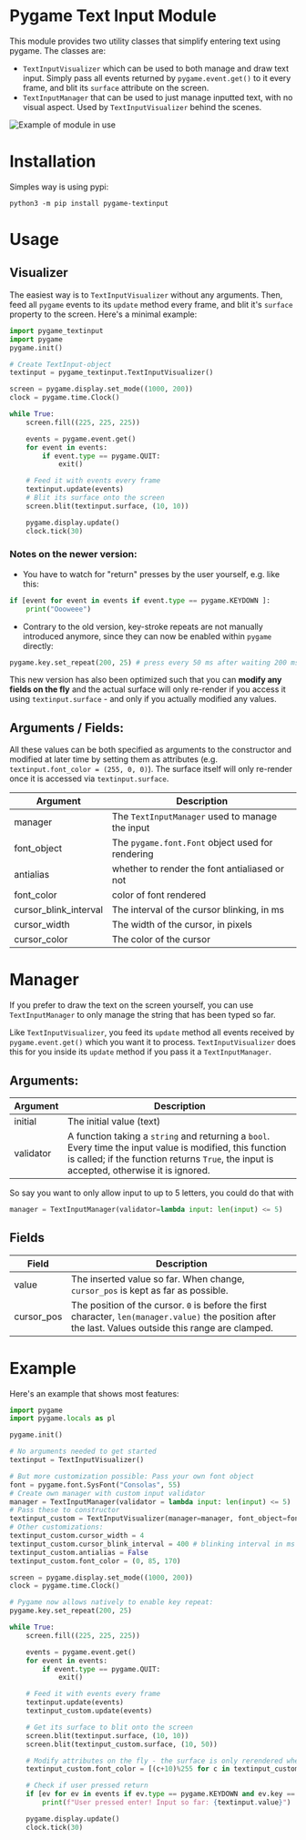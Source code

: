 # Pygame Text Input Module

This module provides two utility classes that simplify entering text using pygame. The classes are:
* `TextInputVisualizer` which can be used to both manage and draw text input. Simply pass all events returned by `pygame.event.get()` to it every frame, and blit its `surface` attribute on the screen.
*  `TextInputManager` that can be used to just manage inputted text, with no visual aspect. Used by `TextInputVisualizer` behind the scenes.



![Example of module in use](https://i.imgur.com/h7a64Y2.gif)

# Installation

Simples way is using pypi:

```
python3 -m pip install pygame-textinput
```

# Usage

## Visualizer

The easiest way is to `TextInputVisualizer` without any arguments. Then, feed all `pygame` events to its `update` method every frame, and blit it's `surface` property to the screen. Here's a minimal example:



```python
import pygame_textinput
import pygame
pygame.init()

# Create TextInput-object
textinput = pygame_textinput.TextInputVisualizer()

screen = pygame.display.set_mode((1000, 200))
clock = pygame.time.Clock()

while True:
    screen.fill((225, 225, 225))

    events = pygame.event.get()
    for event in events:
        if event.type == pygame.QUIT:
            exit()

    # Feed it with events every frame
    textinput.update(events)
    # Blit its surface onto the screen
    screen.blit(textinput.surface, (10, 10))

    pygame.display.update()
    clock.tick(30)
```
### Notes on the newer version:
* You have to watch for "return" presses by the user yourself, e.g. like this:

```python
if [event for event in events if event.type == pygame.KEYDOWN ]:
    print("Oooweee")
```

* Contrary to the old version, key-stroke repeats are not manually introduced anymore, since they can now be enabled within `pygame` directly:

```python
pygame.key.set_repeat(200, 25) # press every 50 ms after waiting 200 ms
```


This new version has also been optimized such that you can **modify any fields on the fly** and the actual surface will only re-render if you access it using `textinput.surface` - and only if you actually modified any values.


## Arguments / Fields:
All these values can be both specified as arguments to the constructor and modified at later time by setting them as attributes (e.g. `textinput.font_color = (255, 0, 0)`). The surface itself will only re-render once it is accessed via `textinput.surface`. 

Argument | Description
---|---
manager | The `TextInputManager` used to manage the input
font_object | The `pygame.font.Font` object used for rendering
antialias |  whether to render the font antialiased or not
font_color | color of font rendered
cursor_blink_interval | The interval of the cursor blinking, in ms
cursor_width | The width of the cursor, in pixels
cursor_color | The color of the cursor

# Manager

If you prefer to draw the text on the screen yourself, you can use `TextInputManager` to only manage the string that has been typed so far.

Like `TextInputVisualizer`, you feed its `update` method all events received by `pygame.event.get()` which you want it to process. `TextInputVisualizer` does this for you inside its `update` method if you pass it a `TextInputManager`.

## Arguments:
Argument | Description
---|---
initial | The initial value (text)
validator | A function taking a `string` and returning a `bool`. Every time the input value is modified, this function is called; if the function returns `True`, the input is accepted, otherwise it is ignored.

So say you want to only allow input to up to 5 letters, you could do that with

```python
manager = TextInputManager(validator=lambda input: len(input) <= 5)
```

## Fields
Field | Description
---|---
value | The inserted value so far. When change, `cursor_pos` is kept as far as possible.
cursor_pos | The position of the cursor. `0` is before the first character, `len(manager.value)` the position after the last. Values outside this range are clamped.


# Example

Here's an example that shows most features:

```python
import pygame
import pygame.locals as pl

pygame.init()

# No arguments needed to get started
textinput = TextInputVisualizer()

# But more customization possible: Pass your own font object
font = pygame.font.SysFont("Consolas", 55)
# Create own manager with custom input validator
manager = TextInputManager(validator = lambda input: len(input) <= 5)
# Pass these to constructor
textinput_custom = TextInputVisualizer(manager=manager, font_object=font)
# Other customizations:
textinput_custom.cursor_width = 4
textinput_custom.cursor_blink_interval = 400 # blinking interval in ms
textinput_custom.antialias = False
textinput_custom.font_color = (0, 85, 170)

screen = pygame.display.set_mode((1000, 200))
clock = pygame.time.Clock()

# Pygame now allows natively to enable key repeat:
pygame.key.set_repeat(200, 25)

while True:
    screen.fill((225, 225, 225))

    events = pygame.event.get()
    for event in events:
        if event.type == pygame.QUIT:
            exit()

    # Feed it with events every frame
    textinput.update(events)
    textinput_custom.update(events)

    # Get its surface to blit onto the screen
    screen.blit(textinput.surface, (10, 10))
    screen.blit(textinput_custom.surface, (10, 50))

    # Modify attributes on the fly - the surface is only rerendered when .surface is accessed & if values changed
    textinput_custom.font_color = [(c+10)%255 for c in textinput_custom.font_color]

    # Check if user pressed return
    if [ev for ev in events if ev.type == pygame.KEYDOWN and ev.key == pygame.K_RETURN]:
        print(f"User pressed enter! Input so far: {textinput.value}")

    pygame.display.update()
    clock.tick(30)

```